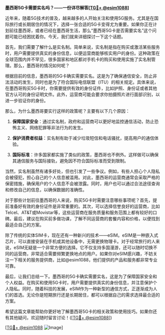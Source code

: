 **墨西哥5G卡需要实名吗？——一份详尽解答[[TG💪+ @esim1088](https://t.me/s/esim1088)]**

近年来，随着5G技术的普及，越来越多的人开始关注和使用5G服务。尤其是在国际旅行或长期居住的情况下，选择一张合适的5G卡变得尤为重要。如果你正在计划前往墨西哥，或者已经在墨西哥生活，那么“墨西哥5G卡是否需要实名”这个问题可能已经困扰着你。今天，我们就来详细探讨一下这个话题。

首先，我们需要了解什么是实名制。简单来说，实名制是指在购买或激活某些服务时，用户需要提供真实的身份信息，以便运营商能够核实用户的身份。这种政策在全球范围内并不罕见，很多国家和地区都对手机卡的购买和使用实施了实名制管理。那么，墨西哥的情况如何呢？

根据目前的信息，墨西哥的5G卡确实需要实名。这是为了确保通信安全，防止非法活动的发生，同时也是为了符合国际电信联盟（ITU）的相关规定。具体来说，在墨西哥购买5G卡时，你需要提供有效的身份证件，比如护照、身份证或者其他官方认可的身份证明文件。此外，运营商可能会要求你拍摄照片进行面部识别，以进一步验证你的身份。

那么，为什么墨西哥要实行这样的政策呢？主要有以下几个原因：

1. **保障国家安全**：通过实名制，政府和运营商可以更好地监控通信活动，防止恐怖主义、网络犯罪等非法行为的发生。
   
2. **保护消费者权益**：实名制有助于减少垃圾短信和电话骚扰，提高用户的通信体验。

3. **国际标准**：许多国家都实施了类似的政策，墨西哥也不例外。这样做可以确保其通信服务与国际接轨，避免因不符合国际标准而受到限制。

当然，实名制虽然有诸多好处，但也引发了一些争议。例如，有些人担心个人隐私会被侵犯，担心自己的个人信息被滥用。对此，墨西哥的运营商通常会采取严格的保密措施，确保用户的个人信息不会被泄露。同时，用户也可以通过合法途径查询和修改自己的信息，以确保数据的准确性。

对于那些计划前往墨西哥的人来说，购买5G卡时需要注意哪些事项呢？首先，提前准备好有效的身份证件是非常重要的。其次，可以选择信誉良好的运营商，比如Telcel、AT&T或Movistar等，这些运营商在服务质量和服务范围上都有较好的口碑。最后，建议在购买前多做功课，了解不同运营商的套餐内容和价格，以便找到最适合自己的方案。

除了传统的实体SIM卡，现在还有一种新兴的技术——eSIM。eSIM是一种嵌入式芯片，可以直接安装在手机或其他设备中，无需更换物理卡。对于经常旅行的人来说，eSIM无疑是一个非常方便的选择。它不仅支持多国漫游，还可以随时切换不同的运营商，非常适合需要频繁更换地点的用户。如果你对eSIM感兴趣，不妨关注一下相关的服务提供商，比如@esim1088，他们提供的产品和服务都非常专业可靠。

最后，让我们总结一下。墨西哥的5G卡确实需要实名，这是为了保障国家安全和个人权益。在购买和使用5G卡时，用户需要提供真实的身份信息，并注意保护个人隐私。同时，随着科技的发展，eSIM作为一种新型的通信方式，正逐渐成为人们的首选。无论你是短期旅行还是长期居住，都可以根据自己的需求选择最合适的方案。

希望这篇文章能帮助你更好地了解墨西哥5G卡的相关政策和使用技巧。如果你还有其他疑问，欢迎随时留言讨论！([[TG💪+ @esim1088](https://t.me/s/esim1088)]) 

[[TG💪+ @esim1088](https://t.me/s/esim1088) ![Image](https://i.postimg.cc/4NQfJmqS/Snipaste-2025-05-13-00-14-12.png)]